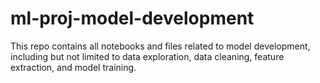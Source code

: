 # ml-proj-model-development

This repo contains all notebooks and files related to model development, including but not limited to data exploration, data cleaning, feature extraction, and model training.
